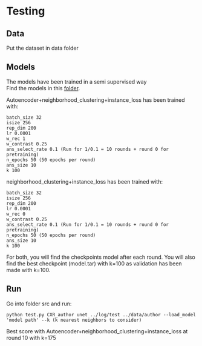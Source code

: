 # Testing

## Data
Put the dataset in data folder

## Models
The models have been trained in a semi supervised way  
Find the models in this [folder](https://drive.google.com/open?id=1Q1kXtS1u0OmtK-e6fNG0Djtft1zdz-oP).

Autoencoder+neighborhood_clustering+instance_loss has been trained with:
```
batch_size 32 
isize 256
rep_dim 200
lr 0.0001
w_rec 1
w_contrast 0.25
ans_select_rate 0.1 (Run for 1/0.1 = 10 rounds + round 0 for pretraining)
n_epochs 50 (50 epochs per round)
ans_size 10
k 100
```

neighborhood_clustering+instance_loss has been trained with:
```
batch_size 32 
isize 256
rep_dim 200
lr 0.0001
w_rec 0
w_contrast 0.25
ans_select_rate 0.1 (Run for 1/0.1 = 10 rounds + round 0 for pretraining)
n_epochs 50 (50 epochs per round)
ans_size 10
k 100
```

For both, you will find the checkpoints model after each round. 
You will also find the best checkpoint (model.tar) with k=100 as validation has been made with k=100.

## Run
Go into folder src and run:
```
python test.py CXR_author unet ../log/test ../data/author --load_model 'model path' --k (k nearest neighbors to consider)
```

Best score with Autoencoder+neighborhood_clustering+instance_loss at round 10 with k=175

